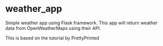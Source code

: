 # weather_app
Simple weather app using Flask framework. This app will return weather data from OpenWeatherMaps using their API.

This is based on the tutorial by PrettyPrinted 